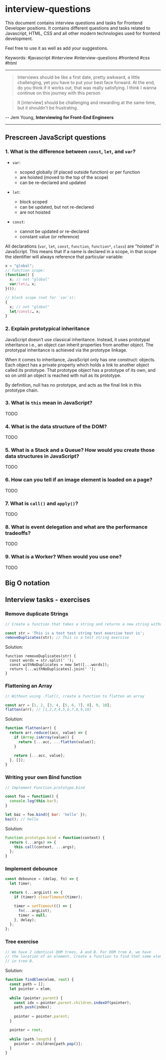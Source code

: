 # interview-questions

This document contains interview questions and tasks for Frontend Developer positions.
It contains different questions and tasks related to Javascript, HTML, CSS and all other
modern technologies used for frontend development. 

Feel free to use it as well as add your suggestions.

Keywords: #javascript #interview #interview-questions #frontend #css #html

---

> Interviews should be like a first date, pretty awkward, a little challenging,
> yet you have to put your best face forward. At the end, do you think if it 
> works out, that was really satisfying. I think I wanna continue on this journey
> with this person

> It [interview] should be challenging and rewarding at the same time, but it shouldn't 
> be frustrating.

-- Jem Young, **Interviewing for Front-End Engineers**

---

## Prescreen JavaScript questions

### 1. What is the difference between `const`, `let`, and `var`?

- `var`:
  - scoped globally (if placed outside function) or per function
  - are hoisted (moved to the top of the scope)
  - can be re-declared and updated

- `let`:
  - block scoped
  - can be updated, but not re-declared
  - are not hoisted

- `const`:
  - cannot be updated or re-declared
  - constant value (or reference)
  
All declarations (`var`, `let`, `const`, `function`, `function*`, `class`) are 
"hoisted" in JavaScript. This means that if a name is declared in a scope, 
in that scope the identifier will always reference that particular variable: 

```js
x = "global";
// function scope:
(function() {
  x; // not "global"
  var/let/… x;
}());

// block scope (not for `var`s):
{
  x; // not "global"
  let/const/… x;
}
```

### 2. Explain prototypical inheritance

JavaScript doesn’t use classical inheritance. Instead, it uses prototypal 
inheritance i.e., an object can inherit properties from another object.
The prototypal inheritance is achieved via the prototype linkage.

When it comes to inheritance, JavaScript only has one construct: objects. 
Each object has a private property which holds a link to another object 
called its prototype. That prototype object has a prototype of its own, 
and so on until an object is reached with null as its prototype. 

By definition, null has no prototype, and acts as the final link in 
this prototype chain.


###  3. What is `this` mean in JavaScript?

TODO
 
###  4. What is the data structure of the DOM?

TODO

###  5. What is a Stack and a Queue? How would you create those data structures in JavaScript?

TODO

###  6. How can you tell if an image element is loaded on a page?

TODO

###  7. What is `call()` and `apply()`?

TODO

###  8. What is event delegation and what are the performance tradeoffs?

TODO

###  9. What is a Worker? When would you use one?

TODO


## Big O notation


## Interview tasks - exercises

### Remove duplicate Strings 

```js
// Create a function that takes a string and returns a new string without duplicates

const str = 'This is a test test string test exercise test is';
removeDuplicates(str); // This is a test string exercise
```

Solution:
```
function removeDuplicates(str) {
  const words = str.split(' ');
  const withNoDuplicates = new Set([...words]);
  return [...withNoDuplicates].join(' ');
}
```

### Flattening an Array

```js
// Without using .flat(), create a function to flatten an array

const arr = [1, 2, [3, 4, [5, 6, 7], 8], 9, 10];
flatten(arr); // [1,2,3,4,5,6,7,8,9,10] 
```

Solution:
```js
function flatten(arr) {
  return arr.reduce((acc, value) => {
    if (Array.isArray(value)) {
      return [...acc, ...flatten(value)];
    }

    return [...acc, value];
  }, []);
}
```

### Writing your own Bind function

```js
// Implement Function.prototype.bind

const foo = function() {
  console.log(this.bar);
}

let baz = foo.bind({ bar: 'hello' });
baz(); // hello
```

Solution:
```js
Function.prototype.bind = function(context) {
  return (...args) => {
    this.call(context, ...args);
  };
}
```

### Implement debounce

```js
const debounce = (delay, fn) => {
  let timer;

  return (...argList) => {
    if (timer) clearTimeout(timer);

    timer = setTimeout(() => {
      fn(...argList);
      timer = null;
    }, delay);
  };
};
```

### Tree exercise

```js
// We have 2 identical DOM trees, A and B. For DOM tree A, we have
// the location of an element. Create a function to find that same element
// in tree B. 
```

Solution:
```js
function findElem(elem, root) {
  const path = [];
  let pointer = elem;
  
  while (pointer.parent) {
    const idx = pointer.parent.children.indexOf(pointer);
    path.push(index);
  
    pointer = pointer.parent;
  }

  pointer = root;
  
  while (path.length) {
    pointer = children[path.pop()];
  }
}
```
